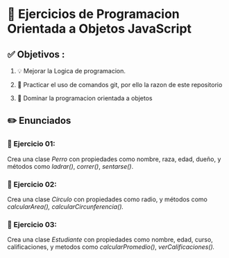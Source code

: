 # :closed_book: Ejercicios de Programacion Orientada a Objetos JavaScript

## :white_check_mark: Objetivos :

1) :bulb: Mejorar la Logica de programacion.

2) :runner: Practicar el uso de comandos git, por ello la razon de este repositorio

3) :bicyclist: Dominar la programacion orientada a objetos

## :pencil2: Enunciados

###  :pushpin: Ejercicio 01:

 Crea una clase *Perro* con propiedades como nombre, raza, edad, dueño, y métodos como _ladrar()_, _correr()_, _sentarse()_.

###  :pushpin: Ejercicio 02:

Crea una clase *Círculo* con propiedades como radio, y métodos como _calcularArea(),_ _calcularCircunferencia()._

###  :pushpin: Ejercicio 03: 

Crea una clase *Estudiante* con propiedades como nombre, edad, curso, calificaciones, y metodos como _calcularPromedio()_, _verCalificaciones()._

